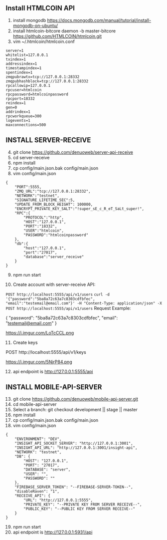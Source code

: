 ## Install HTMLCOIN API

1. install mongodb https://docs.mongodb.com/manual/tutorial/install-mongodb-on-ubuntu/
2. install htmlcoin-bitcore daemon -b master-bitcore https://github.com/HTMLCOIN/htmlcoin.git
3. vim ~/.htmlcoin/htmlcoin.conf
```
server=1
whitelist=127.0.0.1
txindex=1
addressindex=1
timestampindex=1
spentindex=1
zmqpubrawtx=tcp://127.0.0.1:28332
zmqpubhashblock=tcp://127.0.0.1:28332
rpcallowip=127.0.0.1
rpcuser=htmlcoin
rpcpassword=htmlcoinpassword
rpcport=18332
reindex=1
gen=0
addrindex=1
rpcworkqueue=300
logevents=1
maxconnections=500
```
## INSTALL SERVER-RECEIVE

4. git clone https://github.com/denuoweb/server-api-receive
5. cd server-receive
6. npm install
7. cp config/main.json.bak config/main.json
8. vim config/main.json
```
{ 
    "PORT":5555,
    "ZMQ_URL":"tcp://127.0.0.1:28332",
    "NETWORK":"testnet",
    "SIGNATURE_LIFETIME_SEC":5,
    "UPDATE_FROM_BLOCK_HEIGHT": 100000,
    "ENCRYPT_PRIVATE_KEY_SALT":"!super_sE_c_R_eT_SaLt_super!",
    "RPC":{ 
        "PROTOCOL":"http",
        "HOST":"127.0.0.1",
        "PORT":"18332",
        "USER":"htmlcoin",
        "PASSWORD":"htmlcoinpassword"
    },
    "db":{ 
        "host":"127.0.0.1",
        "port":"27017",
        "database":"server_receive"
    }
}
```
9. npm run start

10. Create account with server-receive API:

`POST http://localhost:5555/api/v1/users`
`curl -d '{"password":"5ba8a72c63a7c8303cdfbfec", "email":"testemail@email.com"}' -H "Content-Type: application/json" -X POST http://localhost:5555/api/v1/users`
Request Example:

{
"password": "5ba8a72c63a7c8303cdfbfec",
"email": "testemail@email.com"
}

https://i.imgur.com/LoTcCCL.png

11. Create keys

POST http://localhost:5555/api/v1/keys

https://i.imgur.com/5NjrP84.png

12. api endpoint is http://127.0.0.1:5555/api

## INSTALL MOBILE-API-SERVER

13. git clone https://github.com/denuoweb/mobile-api-server.git
14. cd mobile-api-server
15. Select a branch: git checkout development || stage || master
16. npm install
17. cp config/main.json.bak config/main.json
18. vim config/main.json
```
{
    "ENVIRONMENT": "DEV",
    "INSIGHT_API_SOCKET_SERVER": "http://127.0.0.1:3001",
    "INSIGHT_API_URL": "http://127.0.0.1:3001/insight-api",
    "NETWORK": "testnet",
    "DB": {
        "HOST": "127.0.0.1",
        "PORT": "27017",
        "DATABASE": "server",
        "USER": "",
        "PASSWORD": ""
    },
    "FIREBASE_SERVER_TOKEN": "--FIREBASE-SERVER-TOKEN--",
    "disableRaven": "1",
    "RECEIVE_API": {
        "URL": "http://127.0.0.1:5555",
        "PRIVATE_KEY": "--PRIVATE KEY FROM SERVER RECEIVE--",
        "PUBLIC_KEY": "--PUBLIC KEY FROM SERVER RECEIVE--"
    }
}
```
19. npm run start
20. api endpoint is http://127.0.0.1:5931/api
